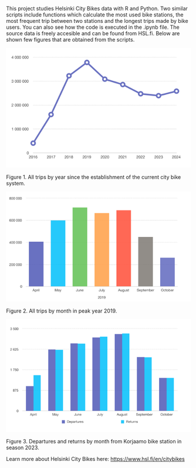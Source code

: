 This project studies Helsinki City Bikes data with R and Python. Two similar scripts include functions which calculate the most used bike stations, the most frequent trip between two stations and the longest trips made by bike users. You can also see how the code is executed in the .ipynb file. The source data is freely accesible and can be found from HSL.fi. Below are shown few figures that are obtained from the scripts.

<p><img src="all_trips.png" alt="all_trips" width="550"/></p>
Figure 1. All trips by year since the establishment of the current city bike system.

<p><img src="monthly_trips_2019.png" alt="monthly_trips" width="550"/></p>
Figure 2. All trips by month in peak year 2019.

<p><img src="korjaamo_departures_and_returns.png" alt="korjaamo_departures" width="650"/></p>
Figure 3. Departures and returns by month from Korjaamo bike station in season 2023.

Learn more about Helsinki City Bikes here: https://www.hsl.fi/en/citybikes

